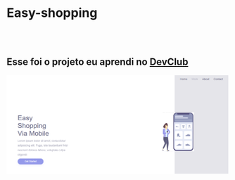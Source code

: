 <h1>Easy-shopping</h1>
<br>
<br>
<h2>Esse foi o projeto eu aprendi no <a href="https://rodolfomori.com.br/">DevClub</a></h2>
<img src="https://github.com/Elizeu25/Easy-shopping/blob/main/assets/imagm1.PNG?raw=true"/>
